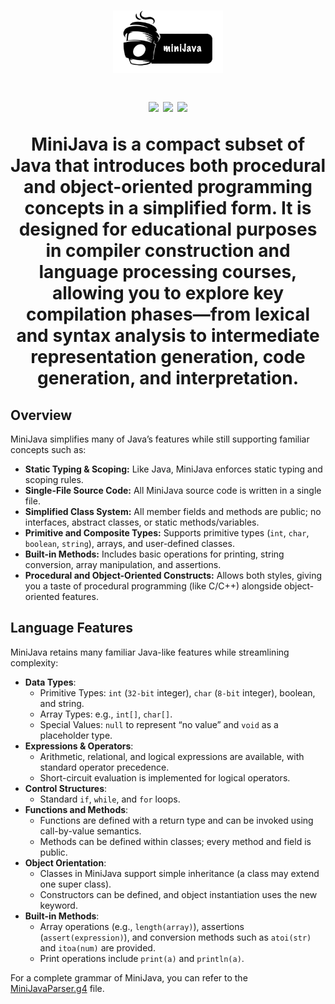 <h1 align="center"><img src=".github/minijava-logo.png" width="35%"/>


<p align="center">
	<a target="_blank" href="https://opensource.org/licenses/MIT" title="License: MIT"><img src="https://img.shields.io/badge/License-MIT-blue.svg"></a>
	<a target="_blank" href="http://makeapullrequest.com" title="PRs Welcome"><img src="https://img.shields.io/badge/PRs-welcome-brightgreen.svg"></a>
	    <a title="GitHub Stars"><img src="https://img.shields.io/github/stars/ouhznehc/minijava?style=flat"></a>
</p>

MiniJava is a compact subset of Java that introduces both procedural and object-oriented programming concepts in a simplified form. It is designed for educational purposes in compiler construction and language processing courses, allowing you to explore key compilation phases—from lexical and syntax analysis to intermediate representation generation, code generation, and interpretation.

## Overview

MiniJava simplifies many of Java’s features while still supporting familiar concepts such as:

- **Static Typing & Scoping:** Like Java, MiniJava enforces static typing and scoping rules.
- **Single-File Source Code:** All MiniJava source code is written in a single file.
- **Simplified Class System:** All member fields and methods are public; no interfaces, abstract classes, or static methods/variables.
- **Primitive and Composite Types:** Supports primitive types (`int`, `char`, `boolean`, `string`), arrays, and user-defined classes.
- **Built-in Methods:** Includes basic operations for printing, string conversion, array manipulation, and assertions.
- **Procedural and Object-Oriented Constructs:** Allows both styles, giving you a taste of procedural programming (like C/C++) alongside object-oriented features.

## Language Features

MiniJava retains many familiar Java-like features while streamlining complexity:

- **Data Types**:
    + Primitive Types: `int` (`32-bit` integer), `char` (`8-bit` integer), boolean, and string.
    + Array Types: e.g., `int[]`, `char[]`.
    + Special Values: `null` to represent “no value” and `void` as a placeholder type.
- **Expressions & Operators**:
	+ Arithmetic, relational, and logical expressions are available, with standard operator precedence.
	+ Short-circuit evaluation is implemented for logical operators.
- **Control Structures**:
	+ Standard `if`, `while`, and `for` loops.
- **Functions and Methods**:
	+ Functions are defined with a return type and can be invoked using call-by-value semantics.
	+ Methods can be defined within classes; every method and field is public.
- **Object Orientation**:
	+ Classes in MiniJava support simple inheritance (a class may extend one super class).
	+ Constructors can be defined, and object instantiation uses the new keyword.
- **Built-in Methods**:
	+ Array operations (e.g., `length(array)`), assertions (`assert(expression)`), and conversion methods such as `atoi(str)` and `itoa(num)` are provided.
	+ Print operations include `print(a)` and `println(a)`.

For a complete grammar of MiniJava, you can refer to the [MiniJavaParser.g4](https://github.com/Ouhznehc/MiniJava/blob/main/src/MiniJavaParser.g4) file.